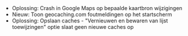 ##
- Oplossing: Crash in Google Maps op bepaalde kaartbron wijzigingen
- Nieuw: Toon geocaching.com foutmeldingen op het startscherm
- Oplossing: Opslaan caches - "Vernieuwen en bewaren van lijst toewijzingen" optie slaat geen nieuwe caches op

